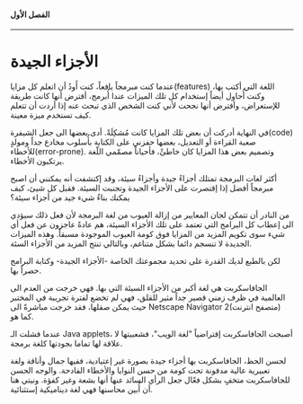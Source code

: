 #### الفصل الأول

---

# الأجزاء الجيدة



عندما كنت مبرمجاً يافعاً، كنت أَودُ أن اتعلم كل مزايا(features) اللغة التي أكتب بها، وكنت أُحاول أيضاً إستخدام كل تلك الميزات عندا أُبرمج، أفترض أنها كانت طريقة للإستعراض، وأفترض أنها نجحت لأني كنت الشخص الذي تبحث عنه إذا أردت أن تتعلم كيف تستخدم ميزة معينة.



في النهاية أدركت أن بعض تلك المزايا كانت مُشكِلَةً. أدى بعضها الى جعل الشيفرة(code) صعبة القراءة أو التعديل، بعضها حفزني على الكتابة بأُسلوب مخادع جداً ومولدٍ للأخطاء(error-prone). وتصميم بعض هذا المزايا كان خاطئً، فأحياناً مصمّمي اللّغة يرتكبون الأخطاء.



أكثر لغات البرمجة تمتلك أجزاءً جيدة وأجزاءً سيئة، وقد إكتشفت أنه يمكنني أن اصبح مبرمجاً أفضل إذا إقتصرت على الأجزاء الجيدة وتجنبت السيئة. فقبل كل شيئ، كيف يمكنك بناءٌ شيء جيد من أجزاء سيئة؟



من النادر أن تتمكن لجان المعايير من إزالة العيوب من لغة البرمجة لأن فعل ذلك سيؤدي الى إعطاب كل البرامج التي تعتمد على تلك الأجزاء السيئة، هم عادةً عاجزون عن فعل أي شيء سوى تكويم المزيد من المزايا فوق كومة العيوب الموجودة مسبقاً. وهذه الميزات الجديدة لا تنسجم دائما بشكل متناغم، وبالتالي تنتج المزيد من الأجزاء السئة.



لكن بالطبع لديك القدرة على تحديد مجموعتك الخاصة -الأجزاء الجيدة- وكتابة البرامج حصراً بها. 



الجافاسكربت هي لغة أكبر من الأجزاء السيئة التي بها. فهي خرجت من العدم الى العالمية في ظرف زمني قصير جداً مثير للقلق، فهي لم تخضع لفترة تجريبة في المختبر حيث يمكن صقلها، فقد خرجت مباشرةً الى Netscape Navigator 2(متصفح انترنت) كما هو.

عندما فشلت الـ Java applets، أصبجت الجافاسكربت إفتراضياً "لغة  الويب"، فشعبيتها لا علاقة لها تماما بجودتها كلغة برمجة.



لحسن الحظ، الجافاسكربت بها أجزاء جيدة بصورة غير إعتيادية، ففيها جمال وأناقة ولغة تعبيرية عالية مدفونة تحت كومة من حسن النوايا والأخطاء الفادحة. والوجه الحسن للجافاسكربت متخفٍ بشكل فعّال جعل الرأي السائد عنها أنها بشعة وغير كفؤة. ونيتي هنا أن أُبين محاسنها فهي لغة ديناميكية إستثنائية. 




